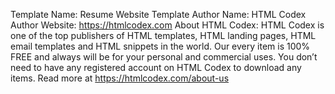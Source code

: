 Template Name: Resume Website Template
Author Name: HTML Codex
Author Website: https://htmlcodex.com
About HTML Codex: HTML Codex is one of the top publishers of HTML templates, HTML landing pages, HTML email templates and HTML snippets in the world. Our every item is 100% FREE and always will be for your personal and commercial uses. You don’t need to have any registered account on HTML Codex to download any items. Read more at https://htmlcodex.com/about-us
